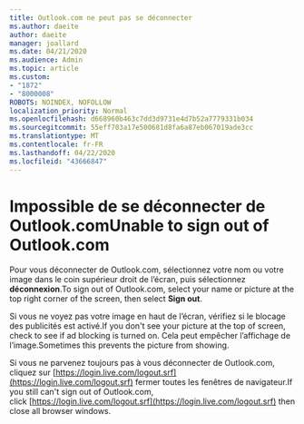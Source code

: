 ```yaml
---
title: Outlook.com ne peut pas se déconnecter
ms.author: daeite
author: daeite
manager: joallard
ms.date: 04/21/2020
ms.audience: Admin
ms.topic: article
ms.custom:
- "1872"
- "8000008"
ROBOTS: NOINDEX, NOFOLLOW
localization_priority: Normal
ms.openlocfilehash: d668960b463c7dd3d9731e4d7b52a7779331b034
ms.sourcegitcommit: 55eff703a17e500681d8fa6a87eb067019ade3cc
ms.translationtype: MT
ms.contentlocale: fr-FR
ms.lasthandoff: 04/22/2020
ms.locfileid: "43666847"
---
```

# <a name="unable-to-sign-out-of-outlookcom"></a><span data-ttu-id="a7465-102">Impossible de se déconnecter de Outlook.com</span><span class="sxs-lookup"><span data-stu-id="a7465-102">Unable to sign out of Outlook.com</span></span>

<span data-ttu-id="a7465-103">Pour vous déconnecter de Outlook.com, sélectionnez votre nom ou votre image dans le coin supérieur droit de l’écran, puis sélectionnez **déconnexion**.</span><span class="sxs-lookup"><span data-stu-id="a7465-103">To sign out of Outlook.com, select your name or picture at the top right corner of the screen, then select **Sign out**.</span></span>

<span data-ttu-id="a7465-104">Si vous ne voyez pas votre image en haut de l’écran, vérifiez si le blocage des publicités est activé.</span><span class="sxs-lookup"><span data-stu-id="a7465-104">If you don't see your picture at the top of screen, check to see if ad blocking is turned on.</span></span> <span data-ttu-id="a7465-105">Cela peut empêcher l’affichage de l’image.</span><span class="sxs-lookup"><span data-stu-id="a7465-105">Sometimes this prevents the picture from showing.</span></span>

<span data-ttu-id="a7465-106">Si vous ne parvenez toujours pas à vous déconnecter de Outlook.com, cliquez sur [https://login.live.com/logout.srf](https://login.live.com/logout.srf) fermer toutes les fenêtres de navigateur.</span><span class="sxs-lookup"><span data-stu-id="a7465-106">If you still can't sign out of Outlook.com, click [https://login.live.com/logout.srf](https://login.live.com/logout.srf) then close all browser windows.</span></span>